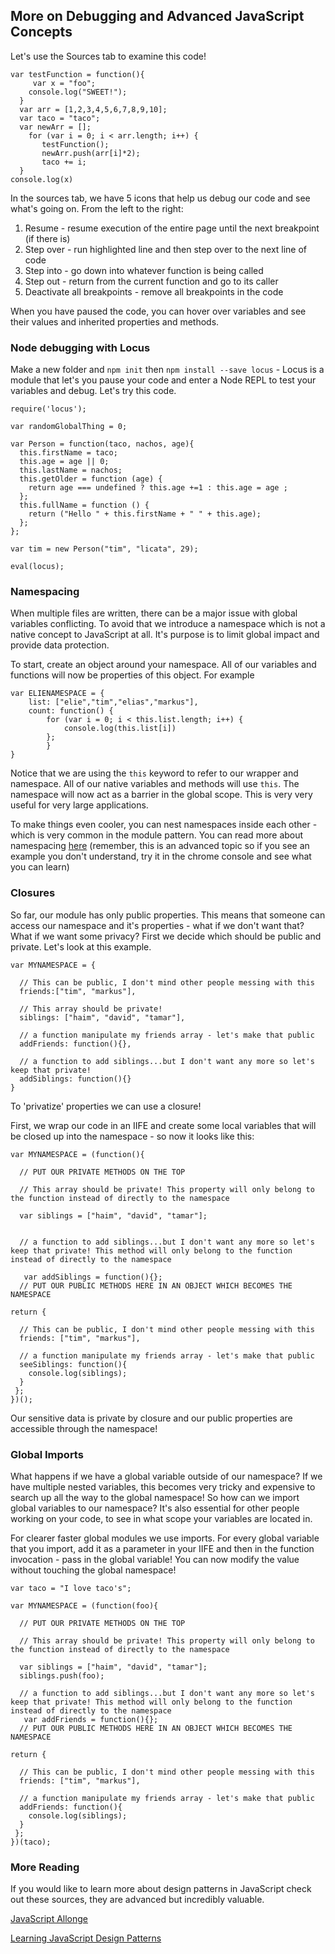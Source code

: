 ## More on Debugging and Advanced JavaScript Concepts

Let's use the Sources tab to examine this code!

```
var testFunction = function(){
	 var x = "foo";
    console.log("SWEET!");
  }
  var arr = [1,2,3,4,5,6,7,8,9,10];
  var taco = "taco";
  var newArr = [];
    for (var i = 0; i < arr.length; i++) {
       testFunction();
       newArr.push(arr[i]*2);
       taco += i;
  }
console.log(x)
```

In the sources tab, we have 5 icons that help us debug our code and see what's going on. From the left to the right:

1. Resume - resume execution of the entire page until the next breakpoint (if there is)
2. Step over - run highlighted line and then step over to the next line of code
3. Step into - go down into whatever function is being called
4. Step out - return from the current function and go to its caller
5. Deactivate all breakpoints - remove all breakpoints in the code

When you have paused the code, you can hover over variables and see their values and inherited properties and methods.

### Node debugging with Locus

Make a new folder and `npm init` then `npm install --save locus` - Locus is a module that let's you pause your code and enter a Node REPL to test your variables and debug. Let's try this code.

```
require('locus');

var randomGlobalThing = 0;

var Person = function(taco, nachos, age){
  this.firstName = taco;
  this.age = age || 0;
  this.lastName = nachos;
  this.getOlder = function (age) {
    return age === undefined ? this.age +=1 : this.age = age ;
  };
  this.fullName = function () {
    return ("Hello " + this.firstName + " " + this.age);
  };
};

var tim = new Person("tim", "licata", 29);

eval(locus);
```

### Namespacing

When multiple files are written, there can be a major issue with global variables conflicting. To avoid that we introduce a namespace which is not a native concept to JavaScript at all. It's purpose is to limit global impact and provide data protection.

To start, create an object around your namespace. All of our variables and functions will now be properties of this object. For example

```
var ELIENAMESPACE = {
    list: ["elie","tim","elias","markus"],
    count: function() {
    	for (var i = 0; i < this.list.length; i++) {
			console.log(this.list[i])
    	};
    	}
}
```

Notice that we are using the `this` keyword to refer to our wrapper and namespace. All of our native variables and methods will use `this`. The namespace will now act as a barrier in the global scope. This is very very useful for very large applications.

To make things even cooler, you can nest namespaces inside each other - which is very common in the module pattern. You can read more about namespacing [here](http://addyosmani.com/blog/essential-js-namespacing/) (remember, this is an advanced topic so if you see an example you don't understand, try it in the chrome console and see what you can learn)


### Closures

So far, our module has only public properties. This means that someone can access our namespace and it's properties - what if we don't want that? What if we want some privacy? First we decide which should be public and private. Let's look at this example.

```
var MYNAMESPACE = {

  // This can be public, I don't mind other people messing with this
  friends:["tim", "markus"],

  // This array should be private!
  siblings: ["haim", "david", "tamar"],

  // a function manipulate my friends array - let's make that public
  addFriends: function(){},

  // a function to add siblings...but I don't want any more so let's keep that private!
  addSiblings: function(){}
}
```

To 'privatize' properties we can use a closure!

First, we wrap our code in an IIFE and create some local variables that will be closed up into the namespace - so now it looks like this:

```
var MYNAMESPACE = (function(){

  // PUT OUR PRIVATE METHODS ON THE TOP

  // This array should be private! This property will only belong to the function instead of directly to the namespace

  var siblings = ["haim", "david", "tamar"];


  // a function to add siblings...but I don't want any more so let's keep that private! This method will only belong to the function instead of directly to the namespace
  
   var addSiblings = function(){};
  // PUT OUR PUBLIC METHODS HERE IN AN OBJECT WHICH BECOMES THE NAMESPACE

return {

  // This can be public, I don't mind other people messing with this
  friends: ["tim", "markus"],

  // a function manipulate my friends array - let's make that public
  seeSiblings: function(){
    console.log(siblings);
  }
 };
})();
```

Our sensitive data is private by closure and our public properties are accessible through the namespace!

### Global Imports

What happens if we have a global variable outside of our namespace? If we have multiple nested variables, this becomes very tricky and expensive to search up all the way to the global namespace! So how can we import global variables to our namespace? It's also essential for other people working on your code, to see in what scope your variables are located in.

For clearer faster global modules we use imports. For every global variable that you import, add it as a parameter in your IIFE and then in the function invocation - pass in the global variable! You can now modify the value without touching the global namespace!

```
var taco = "I love taco's";

var MYNAMESPACE = (function(foo){

  // PUT OUR PRIVATE METHODS ON THE TOP

  // This array should be private! This property will only belong to the function instead of directly to the namespace

  var siblings = ["haim", "david", "tamar"];
  siblings.push(foo);

  // a function to add siblings...but I don't want any more so let's keep that private! This method will only belong to the function instead of directly to the namespace
   var addFriends = function(){};
  // PUT OUR PUBLIC METHODS HERE IN AN OBJECT WHICH BECOMES THE NAMESPACE

return {

  // This can be public, I don't mind other people messing with this
  friends: ["tim", "markus"],

  // a function manipulate my friends array - let's make that public
  addFriends: function(){
    console.log(siblings);
  }
 };
})(taco);
```

### More Reading

If you would like to learn more about design patterns in JavaScript check out these sources, they are advanced but incredibly valuable.

[JavaScript Allonge](https://leanpub.com/javascript-allonge)

[Learning JavaScript Design Patterns](http://addyosmani.com/resources/essentialjsdesignpatterns/book/)